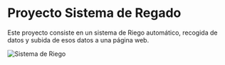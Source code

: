 # Proyecto Sistema de Regado
Este proyecto consiste en un sistema de Riego automático, recogida de datos y subida de esos datos a una página web.

![Sistema de Riego](https://www.hwlibre.com/wp-content/uploads/2019/08/montaje-sistema-riego-automatico-arduino.png)
